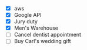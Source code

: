 - [X] aws
- [X] Google API
- [X] Jury duty
- [X] Men's Warehouse
- [ ] Cancel dentist appointment
- [ ] Buy Carl's wedding gift